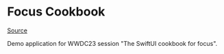 # Focus Cookbook

[Source](https://developer.apple.com/documentation/swiftui/focus-cookbook-sample)

Demo application for WWDC23 session "The SwiftUI cookbook for focus".
